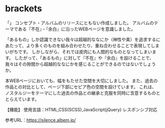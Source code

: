 # brackets
「」
コンセプト・アルバムのリリースにともない作成しました。
アルバムのテーマである『不在』・『余白』に沿ったWEBページを意識しました。

「あるもの」しか認識できない我々は超越的ななにか（神性や美）を追求するにあたって、より多くのものを組み合わせたり、重ね合わせることで表現してしまいがちです。
しかしながら、それでは皮肉にも人間的なものとなってしまいます。
したがって、「あるもの」に対して『不在』や『余白』を設けることで、我々はその隙間から超越的ななにかを感じることができるのではないでしょうか。

本WEBページにおいても、幅をもたせた空間を大切にしました。
また、過去の作品との対比として、ページ下部にセピア色の空間を設けています。
これは、ノスタルジーをテーマにした過去の作品との継承と克服を同時に含意するものととらえています。

【機能】
使用言語：HTML,CSS(SCSS),JavaScript(jQuery)
レスポンシブ対応

参考URL：https://silence.albem.jp/
